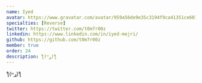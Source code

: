 ```yaml
---
name: Iyed
avatar: https://www.gravatar.com/avatar/959a56de9e35c3194f9ca41351ce6014?d=identicon&size=256
specialties: [Reverse]
twitter: https://twitter.com/t0m7r00z
linkedin: https://www.linkedin.com/in/iyed-mejri/
github: https://github.com/t0m7r00z
member: true
order: 24
description: ƪ(ړײ)ƪ
---
```


ƪ(ړײ)ƪ
